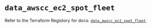# `data_awscc_ec2_spot_fleet`

Refer to the Terraform Registory for docs: [`data_awscc_ec2_spot_fleet`](https://registry.terraform.io/providers/hashicorp/awscc/0.70.0/docs/data-sources/ec2_spot_fleet).
